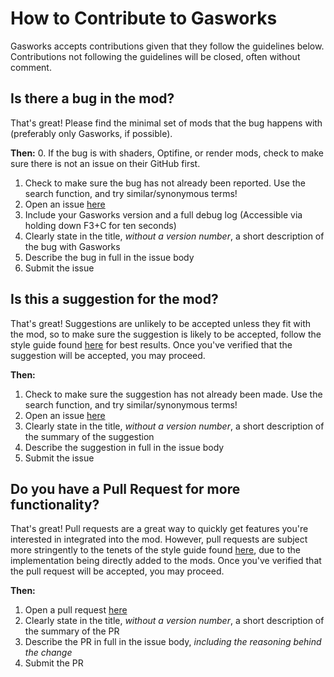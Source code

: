 # How to Contribute to Gasworks

Gasworks accepts contributions given that they follow the guidelines below.    
Contributions not following the guidelines will be closed, often without comment.

## Is there a bug in the mod?
That's great! Please find the minimal set of mods that the bug happens with (preferably only Gasworks, if possible).

**Then:**
0. If the bug is with shaders, Optifine, or render mods, check to make sure there is not an issue on their GitHub first.
1. Check to make sure the bug has not already been reported. Use the search function, and try similar/synonymous terms!
2. Open an issue [here](https://github.com/voidsong-dragonfly/gasworks/issues)
3. Include your Gasworks version and a full debug log (Accessible via holding down F3+C for ten seconds)
4. Clearly state in the title, _without a version number_, a short description of the bug with Gasworks
5. Describe the bug in full in the issue body
6. Submit the issue

## Is this a suggestion for the mod?

That's great! Suggestions are unlikely to be accepted unless they fit with the mod, so to make sure the suggestion is likely to be accepted, follow the style guide found [here](https://github.com/voidsong-dragonfly/gasworks/blob/master/STYLE_GUIDE.md) for best results. Once you've verified that the suggestion will be accepted, you may proceed.

**Then:**
1. Check to make sure the suggestion has not already been made. Use the search function, and try similar/synonymous terms!
2. Open an issue [here](https://github.com/voidsong-dragonfly/gasworks/issues)
3. Clearly state in the title, _without a version number_, a short description of the summary of the suggestion
4. Describe the suggestion in full in the issue body
5. Submit the issue

## Do you have a Pull Request for more functionality?

That's great! Pull requests are a great way to quickly get features you're interested in integrated into the mod. However, pull requests are subject more stringently to the tenets of the style guide found [here](https://github.com/voidsong-dragonfly/gasworks/blob/master/STYLE_GUIDE.md), due to the implementation being directly added to the mods. Once you've verified that the pull request will be accepted, you may proceed.

**Then:**
1. Open a pull request [here](https://github.com/voidsong-dragonfly/gasworks/pulls)
3. Clearly state in the title, _without a version number_, a short description of the summary of the PR
4. Describe the PR in full in the issue body, _including the reasoning behind the change_
5. Submit the PR